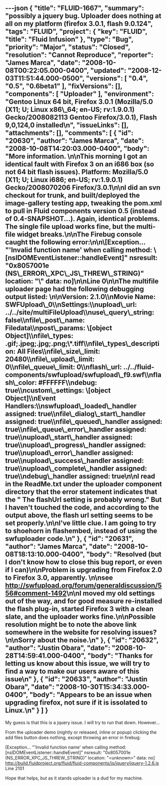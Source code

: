 ---json
{
  "title": "FLUID-1667",
  "summary": "possibly a jquery bug.  Uploader does nothing at all on  my platform (firefox 3.0.1, flash 9.0.124",
  "tags": "FLUID",
  "project": {
    "key": "FLUID",
    "title": "Fluid Infusion"
  },
  "type": "Bug",
  "priority": "Major",
  "status": "Closed",
  "resolution": "Cannot Reproduce",
  "reporter": "James Marca",
  "date": "2008-10-08T00:22:05.000-0400",
  "updated": "2008-12-03T11:51:44.000-0500",
  "versions": [
    "0.4",
    "0.5",
    "0.6beta1"
  ],
  "fixVersions": [],
  "components": [
    "Uploader"
  ],
  "environment": "Gentoo LInux 64 bit, Firefox 3.0.1 (Mozilla/5.0 (X11; U; Linux x86\\_64; en-US; rv:1.9.0.1) Gecko/2008082113 Gentoo Firefox/3.0.1), Flash 9,0,124,0 installed\n",
  "issueLinks": [],
  "attachments": [],
  "comments": [
    {
      "id": "20630",
      "author": "James Marca",
      "date": "2008-10-08T14:20:03.000-0400",
      "body": "More information. &#x20;\n\nThis morning I got an identical fault with Firefox 3 on an i686 box (so not 64 bit flash issues).  Platform: Mozilla/5.0 (X11; U; Linux i686; en-US; rv:1.9.0.1) Gecko/2008070206 Firefox/3.0.1\n\nI did an svn checkout for trunk, and built/deployed the image-gallery testing app, tweaking the pom.xml to pull in Fluid components version 0.5 (instead of 0.4-SNAPSHOT...).  Again, identical problems.  The single file upload works fine, but the multi-file widget breaks.\n\nThe Firebug console caught the following error:\n\n\\[Exception... \"'Invalid function name' when calling method: \\[nsIDOMEventListener::handleEvent]\"  nsresult: \"0x8057001e (NS\\_ERROR\\_XPC\\_JS\\_THREW\\_STRING)\"  location: \"\\<unknown>\"  data: no]\n\nLine 0\n\nThe multifile uploader page had the following debugging output listed: &#x20;\n\nVersion: 2.1.0\\\nMovie Name: SWFUpload\\_0\\\nSettings:\\\nupload\\_url:             ../../site/multiFileUpload\\\nuse\\_query\\_string:       false\\\nfile\\_post\\_name:         Filedata\\\npost\\_params:            \\[object Object]\\\nfile\\_types:             **.gif;**.jpeg;**.jpg;**.png;\\*.tiff\\\nfile\\_types\\_description: All Files\\\nfile\\_size\\_limit:        20480\\\nfile\\_upload\\_limit:      0\\\nfile\\_queue\\_limit:       0\\\nflash\\_url:              ../../fluid-components/swfupload/swfupload\\_f9.swf\\\nflash\\_color:            #FFFFFF\\\ndebug:                  true\\\ncustom\\_settings:        \\[object Object]\\\nEvent Handlers:\\\nswfupload\\_loaded\\_handler assigned:  true\\\nfile\\_dialog\\_start\\_handler assigned: true\\\nfile\\_queued\\_handler assigned:       true\\\nfile\\_queue\\_error\\_handler assigned:  true\\\nupload\\_start\\_handler assigned:      true\\\nupload\\_progress\\_handler assigned:   true\\\nupload\\_error\\_handler assigned:      true\\\nupload\\_success\\_handler assigned:    true\\\nupload\\_complete\\_handler assigned:   true\\\ndebug\\_handler assigned:             true\n\nI read in the ReadMe.txt under the uploader component directory that the error statement indicates that the \" The flashUrl setting is probably wrong.\"  But I haven't touched the code, and according to the output above, the flash url setting seems to be set properly.\n\nI've little clue.  I am going to try to shoehorn in flashembed, instead of using the swfuploader code.\n"
    },
    {
      "id": "20631",
      "author": "James Marca",
      "date": "2008-10-08T18:13:10.000-0400",
      "body": "Resolved (but I don't know how to  close this bug report, or even if I can)\n\nProblem is upgrading from Firefox 2.0 to Firefox 3.0, apparently. &#x20;\n\nsee <http://swfupload.org/forum/generaldiscussion/556#comment-1492>\n\nI moved my old settings out of the way, and for good measure re-installed the flash plug-in, started Firefox 3 with a clean slate, and the uploader works fine.\n\nPossible resolution might be to note the above link somewhere in the website for resolving issues?\n\nSorry about the noise.\n"
    },
    {
      "id": "20632",
      "author": "Justin Obara",
      "date": "2008-10-28T14:59:41.000-0400",
      "body": "Thanks for letting us know about this issue, we will try to find a way to make our users aware of this issue\n"
    },
    {
      "id": "20633",
      "author": "Justin Obara",
      "date": "2008-10-30T15:34:33.000-0400",
      "body": "Appears to be an issue when upgrading firefox, not sure if it is issolated to Linux.\n"
    }
  ]
}
---
My guess is that this is a jquery issue.  I will try to run that down.  However...

From the uploader demo (nightly or released, inline or popup) clicking the add files button does nothing, except throwing an error in firebug:

\[Exception... "'Invalid function name' when calling method: \[nsIDOMEventListener::handleEvent]"  nsresult: "0x8057001e (NS\_ERROR\_XPC\_JS\_THREW\_STRING)"  location: "\<unknown>"  data: no]\
<http://build.fluidproject.org/fluid/fluid-components/js/jquery/jquery-1.2.6.js>\
Line 2101

Hope that helps, but as it stands uploader is a dud for my machine.

        